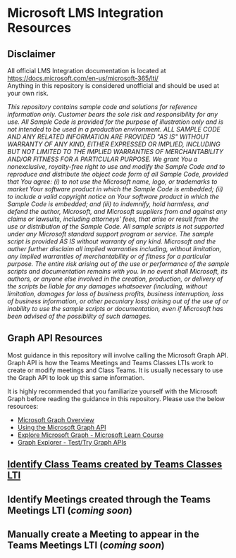 # Microsoft LMS Integration Resources


## Disclaimer
All official LMS Integration documentation is located at https://docs.microsoft.com/en-us/microsoft-365/lti/  
Anything in this repository is considered unofficial and should be used at your own risk.  

_This repository contains sample code and solutions for reference information only. Customer bears the sole risk and responsibility for any use. All Sample Code is provided for the purpose of illustration only and is not intended to be used in a production environment. ALL SAMPLE CODE AND ANY RELATED INFORMATION ARE PROVIDED "AS IS" WITHOUT WARRANTY OF ANY KIND, EITHER EXPRESSED OR IMPLIED, INCLUDING BUT NOT LIMITED TO THE IMPLIED WARRANTIES OF MERCHANTABILITY AND/OR FITNESS FOR A PARTICULAR PURPOSE. We grant You a nonexclusive,  royalty-free right to use and modify the Sample Code and to reproduce and distribute the object code form of all Sample Code, provided that You agree: (i) to not use the Microsoft name, logo, or trademarks to market Your software product in which the Sample Code is embedded; (ii) to include a valid copyright notice on Your software product in which the Sample Code is embedded; and (iii) to indemnify, hold harmless, and defend the author, Microsoft, and Microsoft suppliers from and against any claims or lawsuits, including attorneys’ fees, that arise or result from the use or distribution of the Sample Code. All sample scripts is not supported under any Microsoft standard support program or service. The sample script is provided AS IS without warranty of any kind. Microsoft and the auther further disclaim all implied warranties including, without limitation, any implied warranties of merchantability or of fitness for a particular purpose. The entire risk arising out of the use or performance of the sample scripts and documentation remains with you. In no event shall Microsoft, its authors, or anyone else involved in the creation, production, or delivery of the scripts be liable for any damages whatsoever (including, without limitation, damages for loss of business profits, business interruption, loss of business information, or other pecuniary loss) arising out of the use of or inability to use the sample scripts or documentation, even if Microsoft has been advised of the possibility of such damages._

## Graph API Resources
Most guidance in this repository will involve calling the Microsoft Graph API. Graph API is how the Teams Meetings and Teams Classes LTIs work to create or modify meetings and Class Teams. It is usually necessary to use the Graph API to look up this same information. 

It is highly recommended that you familiarize yourself with the Microsoft Graph before reading the guidance in this repository. Please use the below resources:

- [Microsoft Graph Overview](https://docs.microsoft.com/en-us/graph/overview)
- [Using the Microsoft Graph API](https://docs.microsoft.com/en-us/graph/use-the-api)
- [Explore Microsoft Graph - Microsoft Learn Course](https://docs.microsoft.com/en-us/learn/modules/microsoft-graph/)
- [Graph Explorer - Test/Try Graph APIs](https://developer.microsoft.com/en-us/graph/graph-explorer)

## [Identify Class Teams created by Teams Classes LTI](/LMSIntegrations/IdentifyingClassTeams.md)

## Identify Meetings created through the Teams Meetings LTI (*coming soon*)

## Manually create a Meeting to appear in the Teams Meetings LTI (*coming soon*)